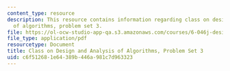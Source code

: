 ```yaml
---
content_type: resource
description: This resource contains information regarding class on design and analysis
  of algorithms, problem set 3.
file: https://ol-ocw-studio-app-qa.s3.amazonaws.com/courses/6-046j-design-and-analysis-of-algorithms-spring-2015/c6f512681e64389b446a981c7d963323_MIT6_046JS15_pset3.pdf
file_type: application/pdf
resourcetype: Document
title: Class on Design and Analysis of Algorithms, Problem Set 3
uid: c6f51268-1e64-389b-446a-981c7d963323
---
```

